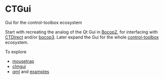 # CTGui
Gui for the control-toolbox ecosystem

Start with recreating the analog of the Qt Gui in [Bocop2](https://bocop.org), for interfacing with [CTDirect](https://github.com/control-toolbox/CTDirect.jl) and/or [bocop3](https://github.com/control-toolbox/bocop).
Later expand the Gui for the whole [control-toolbox](https://github.com/control-toolbox) ecosystem.

To explore
- [mousetrap](https://github.com/Clemapfel/mousetrap.jl)
- [clmgui](https://juliahub.com/ui/Packages/General/CImGui)
- [qml](https://github.com/JuliaGraphics/QML.jl) and [examples](https://github.com/barche/QmlJuliaExamples)
